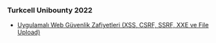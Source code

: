 ### Turkcell Unibounty 2022
- [Uygulamalı Web Güvenlik Zafiyetleri (XSS, CSRF, SSRF, XXE ve File Upload)](https://github.com/haktanemik/web-uygulama-guvenligi/blob/main/Sunumlar/Turkcell%20Unibounty%202022/Unibounty%20-%20Uygulamal%C4%B1%20Web%20G%C3%BCvenlik%20Zafiyetleri.pdf)
